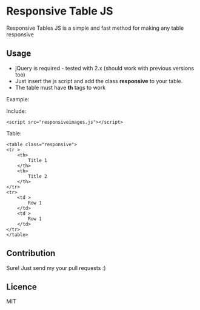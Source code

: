 Responsive Table JS
===================

Responsive Tables JS is a simple and fast method for making any table responsive

Usage
------

* jQuery is required - tested with 2.x (should work with previous versions too)
* Just insert the js script and add the class **responsive** to your table.
* The table must have **th** tags to work

Example:

Include:

    <script src="responsiveimages.js"></script>
 
Table:

    <table class="responsive">
    <tr >
        <th>
            Title 1
        </th>
        <th>
            Title 2
        </th>
    </tr>
    <tr>
        <td >
            Row 1
        </td>
        <td >
            Row 1
        </td>
    </tr>
    </table>

Contribution
------------

Sure! Just send my your pull requests :)

Licence
-------

MIT
